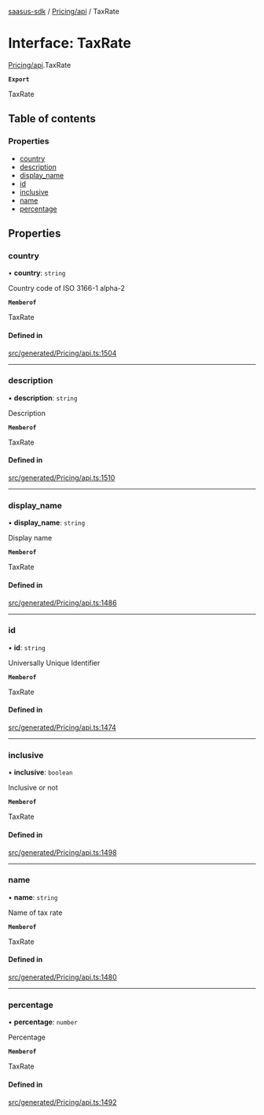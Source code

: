 [saasus-sdk](../README.md) / [Pricing/api](../modules/Pricing_api.md) / TaxRate

# Interface: TaxRate

[Pricing/api](../modules/Pricing_api.md).TaxRate

**`Export`**

TaxRate

## Table of contents

### Properties

- [country](Pricing_api.TaxRate.md#country)
- [description](Pricing_api.TaxRate.md#description)
- [display\_name](Pricing_api.TaxRate.md#display_name)
- [id](Pricing_api.TaxRate.md#id)
- [inclusive](Pricing_api.TaxRate.md#inclusive)
- [name](Pricing_api.TaxRate.md#name)
- [percentage](Pricing_api.TaxRate.md#percentage)

## Properties

### country

• **country**: `string`

Country code of ISO 3166-1 alpha-2

**`Memberof`**

TaxRate

#### Defined in

[src/generated/Pricing/api.ts:1504](https://github.com/saasus-platform/saasus-sdk-javascript/blob/2c78b0a/src/generated/Pricing/api.ts#L1504)

___

### description

• **description**: `string`

Description

**`Memberof`**

TaxRate

#### Defined in

[src/generated/Pricing/api.ts:1510](https://github.com/saasus-platform/saasus-sdk-javascript/blob/2c78b0a/src/generated/Pricing/api.ts#L1510)

___

### display\_name

• **display\_name**: `string`

Display name

**`Memberof`**

TaxRate

#### Defined in

[src/generated/Pricing/api.ts:1486](https://github.com/saasus-platform/saasus-sdk-javascript/blob/2c78b0a/src/generated/Pricing/api.ts#L1486)

___

### id

• **id**: `string`

Universally Unique Identifier

**`Memberof`**

TaxRate

#### Defined in

[src/generated/Pricing/api.ts:1474](https://github.com/saasus-platform/saasus-sdk-javascript/blob/2c78b0a/src/generated/Pricing/api.ts#L1474)

___

### inclusive

• **inclusive**: `boolean`

Inclusive or not

**`Memberof`**

TaxRate

#### Defined in

[src/generated/Pricing/api.ts:1498](https://github.com/saasus-platform/saasus-sdk-javascript/blob/2c78b0a/src/generated/Pricing/api.ts#L1498)

___

### name

• **name**: `string`

Name of tax rate

**`Memberof`**

TaxRate

#### Defined in

[src/generated/Pricing/api.ts:1480](https://github.com/saasus-platform/saasus-sdk-javascript/blob/2c78b0a/src/generated/Pricing/api.ts#L1480)

___

### percentage

• **percentage**: `number`

Percentage

**`Memberof`**

TaxRate

#### Defined in

[src/generated/Pricing/api.ts:1492](https://github.com/saasus-platform/saasus-sdk-javascript/blob/2c78b0a/src/generated/Pricing/api.ts#L1492)
